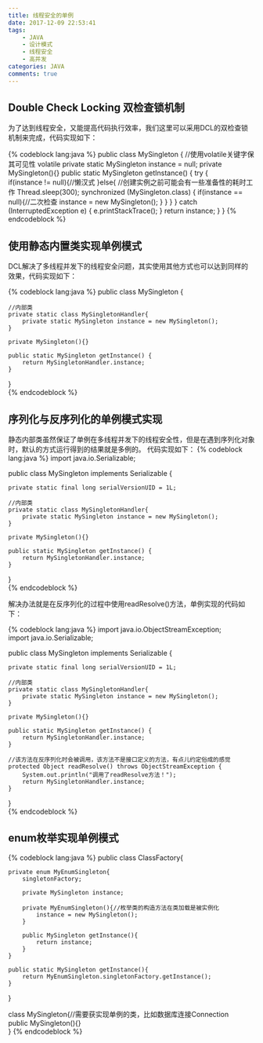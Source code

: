```yaml
---
title: 线程安全的单例
date: 2017-12-09 22:53:41
tags:  
    - JAVA
    - 设计模式
    - 线程安全
    - 高并发
categories: JAVA
comments: true
---
```


## Double Check Locking 双检查锁机制

为了达到线程安全，又能提高代码执行效率，我们这里可以采用DCL的双检查锁机制来完成，代码实现如下：

{% codeblock lang:java %}
public class MySingleton {
	//使用volatile关键字保其可见性
	volatile private static MySingleton instance = null;
	private MySingleton(){}
	public static MySingleton getInstance() {
		try {  
			if(instance != null){//懒汉式 
			}else{
				//创建实例之前可能会有一些准备性的耗时工作 
				Thread.sleep(300);
				synchronized (MySingleton.class) {
					if(instance == null){//二次检查
						instance = new MySingleton();
					}
				}
			} 
		} catch (InterruptedException e) { 
			e.printStackTrace();
		}
		return instance;
	}
}
{% endcodeblock %}

<!-- more -->

## 使用静态内置类实现单例模式

DCL解决了多线程并发下的线程安全问题，其实使用其他方式也可以达到同样的效果，代码实现如下：

{% codeblock lang:java %}
public class MySingleton {  
      
    //内部类  
    private static class MySingletonHandler{  
        private static MySingleton instance = new MySingleton();  
    }   
      
    private MySingleton(){}  
       
    public static MySingleton getInstance() {   
        return MySingletonHandler.instance;  
    }  
}  
{% endcodeblock %}

## 序列化与反序列化的单例模式实现

静态内部类虽然保证了单例在多线程并发下的线程安全性，但是在遇到序列化对象时，默认的方式运行得到的结果就是多例的。
代码实现如下：
{% codeblock lang:java %}
import java.io.Serializable;  
  
public class MySingleton implements Serializable {  
       
    private static final long serialVersionUID = 1L;  
  
    //内部类  
    private static class MySingletonHandler{  
        private static MySingleton instance = new MySingleton();  
    }   
      
    private MySingleton(){}  
       
    public static MySingleton getInstance() {   
        return MySingletonHandler.instance;  
    }  
}  
{% endcodeblock %}

解决办法就是在反序列化的过程中使用readResolve()方法，单例实现的代码如下：

{% codeblock lang:java %}
import java.io.ObjectStreamException;  
import java.io.Serializable;  
  
public class MySingleton implements Serializable {  
       
    private static final long serialVersionUID = 1L;  
  
    //内部类  
    private static class MySingletonHandler{  
        private static MySingleton instance = new MySingleton();  
    }   
      
    private MySingleton(){}  
       
    public static MySingleton getInstance() {   
        return MySingletonHandler.instance;  
    }  
      
    //该方法在反序列化时会被调用，该方法不是接口定义的方法，有点儿约定俗成的感觉  
    protected Object readResolve() throws ObjectStreamException {  
        System.out.println("调用了readResolve方法！");  
        return MySingletonHandler.instance;   
    }  
}  
{% endcodeblock %}

## enum枚举实现单例模式

{% codeblock lang:java %}
public class ClassFactory{   
      
    private enum MyEnumSingleton{  
        singletonFactory;  
          
        private MySingleton instance;  
          
        private MyEnumSingleton(){//枚举类的构造方法在类加载是被实例化  
            instance = new MySingleton();  
        }  
   
        public MySingleton getInstance(){  
            return instance;  
        }  
    }   
   
    public static MySingleton getInstance(){  
        return MyEnumSingleton.singletonFactory.getInstance();  
    }  
}  
  
class MySingleton{//需要获实现单例的类，比如数据库连接Connection  
    public MySingleton(){}   
} 
{% endcodeblock %}